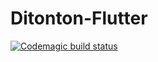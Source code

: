 # Ditonton-Flutter
[![Codemagic build status](https://api.codemagic.io/apps/64eedee21a9bb2d4c59a836f/build/64f445366742238e389a19d8/release-workflow/status_badge.svg)](https://codemagic.io/apps/64eedee21a9bb2d4c59a836f/build/64f445366742238e389a19d8/release-workflow/latest_build)
